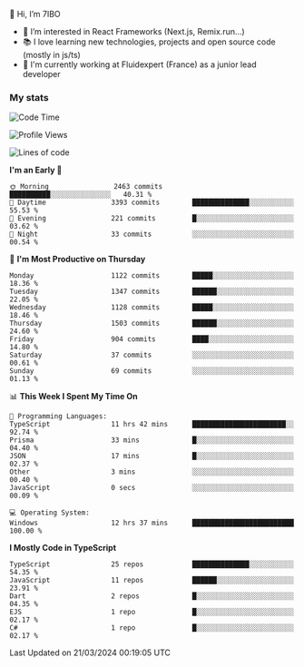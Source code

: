 👋 Hi, I’m 7IBO

- 👀 I’m interested in React Frameworks (Next.js, Remix.run...)
- 📚 I love learning new technologies, projects and open source code (mostly in js/ts)
- 💼 I'm currently working at Fluidexpert (France) as a junior lead developer

### My stats
<!--START_SECTION:waka-->
![Code Time](http://img.shields.io/badge/Code%20Time-538%20hrs%2041%20mins-blue)

![Profile Views](http://img.shields.io/badge/Profile%20Views-0-blue)

![Lines of code](https://img.shields.io/badge/From%20Hello%20World%20I%27ve%20Written-7.2%20million%20lines%20of%20code-blue)

**I'm an Early 🐤** 

```text
🌞 Morning                2463 commits        ██████████░░░░░░░░░░░░░░░   40.31 % 
🌆 Daytime                3393 commits        ██████████████░░░░░░░░░░░   55.53 % 
🌃 Evening                221 commits         █░░░░░░░░░░░░░░░░░░░░░░░░   03.62 % 
🌙 Night                  33 commits          ░░░░░░░░░░░░░░░░░░░░░░░░░   00.54 % 
```
📅 **I'm Most Productive on Thursday** 

```text
Monday                   1122 commits        █████░░░░░░░░░░░░░░░░░░░░   18.36 % 
Tuesday                  1347 commits        ██████░░░░░░░░░░░░░░░░░░░   22.05 % 
Wednesday                1128 commits        █████░░░░░░░░░░░░░░░░░░░░   18.46 % 
Thursday                 1503 commits        ██████░░░░░░░░░░░░░░░░░░░   24.60 % 
Friday                   904 commits         ████░░░░░░░░░░░░░░░░░░░░░   14.80 % 
Saturday                 37 commits          ░░░░░░░░░░░░░░░░░░░░░░░░░   00.61 % 
Sunday                   69 commits          ░░░░░░░░░░░░░░░░░░░░░░░░░   01.13 % 
```


📊 **This Week I Spent My Time On** 

```text
💬 Programming Languages: 
TypeScript               11 hrs 42 mins      ███████████████████████░░   92.74 % 
Prisma                   33 mins             █░░░░░░░░░░░░░░░░░░░░░░░░   04.40 % 
JSON                     17 mins             █░░░░░░░░░░░░░░░░░░░░░░░░   02.37 % 
Other                    3 mins              ░░░░░░░░░░░░░░░░░░░░░░░░░   00.40 % 
JavaScript               0 secs              ░░░░░░░░░░░░░░░░░░░░░░░░░   00.09 % 

💻 Operating System: 
Windows                  12 hrs 37 mins      █████████████████████████   100.00 % 
```

**I Mostly Code in TypeScript** 

```text
TypeScript               25 repos            ██████████████░░░░░░░░░░░   54.35 % 
JavaScript               11 repos            ██████░░░░░░░░░░░░░░░░░░░   23.91 % 
Dart                     2 repos             █░░░░░░░░░░░░░░░░░░░░░░░░   04.35 % 
EJS                      1 repo              █░░░░░░░░░░░░░░░░░░░░░░░░   02.17 % 
C#                       1 repo              █░░░░░░░░░░░░░░░░░░░░░░░░   02.17 % 
```




 Last Updated on 21/03/2024 00:19:05 UTC
<!--END_SECTION:waka-->
